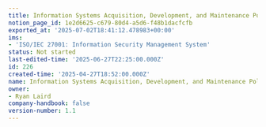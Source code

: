 ```yaml
---
title: Information Systems Acquisition, Development, and Maintenance Policy
notion_page_id: 1e2d6625-c679-80d4-a5d6-f48b1dacfcfb
exported_at: '2025-07-02T18:41:12.478983+00:00'
ims:
- 'ISO/IEC 27001: Information Security Management System'
status: Not started
last-edited-time: '2025-06-27T22:25:00.000Z'
id: 226
created-time: '2025-04-27T18:52:00.000Z'
name: Information Systems Acquisition, Development, and Maintenance Policy
owner:
- Ryan Laird
company-handbook: false
version-number: 1.1
---
```


<!-- Unsupported block type: unsupported -->